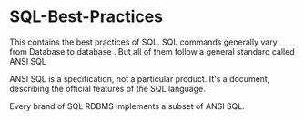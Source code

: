 # SQL-Best-Practices

This contains the best practices of SQL.  SQL commands generally vary from Database to database . But all of them follow a general standard called ANSI SQL

ANSI SQL is a specification, not a particular product. It's a document, describing the official features of the SQL language.

Every brand of SQL RDBMS implements a subset of ANSI SQL.
